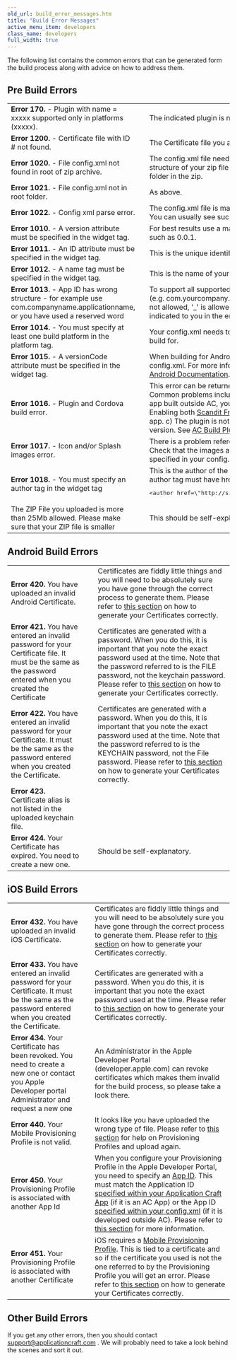 ```yaml
---
old_url: build_error_messages.htm
title: "Build Error Messages"
active_menu_item: developers
class_name: developers
full_width: true
---
```



The following list contains the common errors that can be generated form the build process along with advice on how to address them.

## Pre Build Errors

<table>
<tr>
<td width="271">
<b>Error 170.</b> - Plugin with name = xxxxx supported only in platforms (xxxxx).

</td>
<td width="20">
</td>
<td width="595">
  The indicated plugin is not supported for the defined build.

</td>
</tr>
<tr>
<tr>
<td width="271">
<b>Error 1200.</b> - Certificate file with ID # not found.

</td>
<td width="20">
</td>
<td width="595">
  The Certificate file you are using does not relate to the ID of this app.

</td>
</tr>
<tr>
<td width="271">
<b>Error 1020.</b> - File config.xml not found in root of zip archive.

</td>
<td width="20">
</td>
<td width="595">
 The config.xml file needs to be in the root of the zip archive. Check the structure of your zip file to ensure the project is in the root and not in another folder in the zip. 

</td>
</tr>
<tr>
<td width="271">
<b>Error 1021.</b> - File config.xml not in root folder.

</td>
<td width="20">
</td>
<td width="595">
  As above.

</td>
</tr>
<tr>
<td width="271">
<b>Error 1022.</b> - Config xml parse error.

</td>
<td width="20">
</td>
<td width="595">
  The config.xml file is malformed and possibly a node is not correctly closed. You can usually see such problems if you open the XML file in a browser.

</td>
</tr>
<tr>
<td width="271">
<b>Error 1010.</b> - A version attribute must be specified in the widget tag.

</td>
<td width="20">
</td>
<td width="595">
  For best results use a major/minor/patch style version, with three numbers, such as 0.0.1.

</td>
</tr>
<tr>
<td width="271">
<b>Error 1011.</b> - An ID attribute must be specified in the widget tag.

</td>
<td width="20">
</td>
<td width="595">
  This is the unique identifier for your application. 

</td>
</tr>
<tr>
<td width="271">
<b>Error 1012.</b> - A name tag must be specified in the widget tag.

</td>
<td width="20">
</td>
<td width="595">
  This is the name of your application and needs to be specified.

</td>
</tr>
<tr>
<td width="271">
<b>Error 1013.</b> - App ID has wrong structure - for example use com.companyname.applicationname, or  you have used a reserved word

</td>
<td width="20">
</td>
<td width="595">
  To support all supported platforms, this must be reverse-domain name style (e.g. com.yourcompany.yourapp). Take care when defining your App ID's. '-' is not allowed, '_' is allowed. If you have used a reserved word, this will be indicated to you in the error message.

</td>
</tr>
<tr>
<td width="271">
<b>Error 1014.</b> - You must specify at least one build platform in the platform tag.

</td>
<td width="20">
</td>
<td width="595">
  Your config.xml needs to contain specific lines for each platform you want to build for. 

</td>
</tr>
<tr>
<td width="271">
<b>Error 1015.</b> - A versionCode attribute must be specified in the widget tag.

</td>
<td width="20">
</td>
<td width="595">
  When building for Android, you can set the versionCode by specifying it in your config.xml. For more information on Android's versionCode attribute see <a href="http://developer.android.com/tools/publishing/versioning.html" target="_blank">the Android Documentation</a>.

</td>
</tr>
<tr>
<td width="271">
<b> Error 1016.</b> - Plugin and Cordova build error.

</td>
<td width="20">
</td>
<td width="595">
  This error can be returned if there is a problem with your use of a Plugin. Common problems include a) if you are using AC Build Plugins and building an app built outside AC, you need to include reference in your config.xml. b) Enabling both <a href="developers/documentation/ac-mobile-build-phonegap/ac-mobile-build/ac-build-plugins/scandit-free/">Scandit Free</a> and <a href="/developers/documentation/ac-mobile-build-phonegap/ac-mobile-build/ac-build-plugins/zxing-bar-code-scanner/">ZXing Barcode Scanner</a> plugins in the same app. c) The plugin is not supported either for the platform or in that build version. See <a href="http://www.applicationcraft.com/developers/documentation/ac-mobile-build-phonegap/ac-mobile-build/ac-build-plugins/" target="_blank">AC Build Plugins</a> for more information.

</td>
</tr>
<tr>
<td width="271">
<b>Error 1017.</b> - Icon and/or Splash images error.

</td>
<td width="20">
</td>
<td width="595">
  There is a problem referencing your Icon and/or Splash Images in your project. Check that the images are of .png format and exist in the project in the location specified in your config.xml.

</td>
</tr>
<tr>
<td width="271">
<b>Error 1018.</b> - You must specify an author tag in the widget tag

</td>
<td width="20">
</td>
<td width="595">
  This is the author of the app, in most cases will be you and is required. The author tag must have href  and  email attribute, example <pre>&lt;author href=\"http://site.com\" email=\"mail@mail.com\"&gt;Author name&lt;/author&gt;</pre>
</td>
</tr>
<tr>
<td width="271">
The ZIP File you uploaded is more than 25Mb allowed. Please make sure that your ZIP file is smaller

</td>
<td width="20">
</td>
<td width="595">
This should be self-explanatory.

</td>
</tr>
</table>

## Android Build Errors

<table>
<tr>
<td width="271">
<b>Error 420.</b> You have uploaded an invalid Android Certificate.

</td>
<td width="20">
</td>
<td width="595">
  Certificates are fiddly little things and you will need to be absolutely sure you have gone through the correct process to generate them. Please refer to <a href="/developers/documentation/ac-mobile-build-phonegap/certificates/">this section</a> on how to generate your Certificates correctly.

</td>
</tr>
<tr>
<td width="271">
<b>Error 421.</b> You have entered an invalid password for your Certificate file. It must be the same as the password entered when you created the Certificate

</td>
<td width="20">
</td>
<td width="595">
Certificates are generated with a password. When you do this, it is important that you note the exact password used at the time. Note that the password referred to is the FILE password, not the keychain password. Please refer to <a href="/developers/documentation/ac-mobile-build-phonegap/certificates/">this section</a> on how to generate your Certificates correctly.

</td>
</tr>
<tr>
<td width="271">
<b>Error 422.</b> You have entered an invalid password for your Certificate. It must be the same as the password entered when you created the Certificate.

</td>
<td width="20">
</td>
<td width="595">
  Certificates are generated with a password. When you do this, it is important that you note the exact password used at the time. Note that the password referred to is the KEYCHAIN password, not the File password. Please refer to <a href="/developers/documentation/ac-mobile-build-phonegap/certificates/">this section</a> on how to generate your Certificates correctly.

</td>
</tr>
<tr>
<td width="271">
<b>Error 423.</b> Certificate alias is not listed in the uploaded keychain file.

</td>
<td width="20">
</td>
<td width="595">
</td>
</tr>
<tr>
<td width="271">
<b>Error 424.</b> Your Certificate has expired. You need to create a new one.

</td>
<td width="20">
</td>
<td width="595">
Should be self-explanatory.

</td>
</tr>
</table>

## iOS Build Errors

<table>
<tr>
<td width="271">
<b>Error 432.</b> You have uploaded an invalid iOS Certificate.

</td>
<td width="20">
</td>
<td width="595">
  Certificates are fiddly little things and you will need to be absolutely sure you have gone through the correct process to generate them. Please refer to <a href="/developers/documentation/ac-mobile-build-phonegap/certificates/">this section</a> on how to generate your Certificates correctly.

</td>
</tr>
<tr>
<td width="271">
<b>Error 433.</b> You have entered an invalid password for your Certificate. It must be the same as the password entered when you created the Certificate.

</td>
<td width="20">
</td>
<td width="595">
  Certificates are generated with a password. When you do this, it is important that you note the exact password used at the time. Please refer to <a href="/developers/documentation/ac-mobile-build-phonegap/certificates/">this section</a> on how to generate your Certificates correctly.

</td>
</tr>
<tr>
<td width="271">
<b>Error 434.</b> Your Certificate has been revoked. You need to create a new one or contact you Apple Developer portal Administrator and request a new one

</td>
<td width="20">
</td>
<td width="595">
An Administrator in the Apple Developer Portal (developer.apple.com) can revoke certificates which makes them invalid for the build process, so please take a look there.

</td>
</tr>
<tr>
<td width="271">
<b>Error 440.</b> Your Mobile Provisioning Profile is not valid.

</td>
<td width="20">
</td>
<td width="595">
  It looks like you have uploaded the wrong type of file. Please refer to <a href="/developers/documentation/ac-mobile-build-phonegap/certificates/manual/ios-keys-and-certificates/do-it-yourself-guide/setting-up-for-development/create-a-provisioning-profile">this section</a> for help on Provisioning Profiles and upload again.

</td>
</tr>
<tr>
<td width="271">
<b>Error 450.</b> Your Provisioning Profile is associated with another App Id

</td>
<td width="20">
</td>
<td width="595">
  When you configure your Provisioning Profile in the Apple Developer Portal, you need to specify an <a href="/developers/documentation/ac-mobile-build-phonegap/certificates/manual/ios-keys-and-certificates/do-it-yourself-guide/setting-up-for-development/create-an-app-id">App ID</a>. This must match the Application ID <a href="/developers/documentation/ac-mobile-build-phonegap/apps-developed-with-application-craft/enabling-device-features">specified within your Application Craft App</a> (if it is an AC App) or the App ID <a href="/developers/documentation/ac-mobile-build-phonegap/ac-mobile-build/external-html5cssjs-apps">specified within your config.xml</a> (if it is developed outside AC). Please refer to <a href="/developers/documentation/ac-mobile-build-phonegap/certificates/manual/ios-keys-and-certificates/do-it-yourself-guide/setting-up-for-development/create-a-provisioning-profile">this section</a> for more information.

</td>
</tr>
<tr>
<td width="271">
<b>Error 451.</b> Your Provisioning Profile is associated with another Certificate

</td>
<td width="20">
</td>
<td width="595">
  iOS requires a <a href="/developers/documentation/ac-mobile-build-phonegap/certificates/manual/ios-keys-and-certificates/do-it-yourself-guide/setting-up-for-development/create-a-provisioning-profile">Mobile Provisioning Profile</a>. This is tied to a certificate and so if the certificate you used is not the one referred to by the Provisioning Profile you will get an error. Please refer to <a href="/developers/documentation/ac-mobile-build-phonegap/certificates/manual/ios-keys-and-certificates/do-it-yourself-guide/setting-up-for-development/create-a-provisioning-profile">this section</a> on how to generate your Certificates correctly.

</td>
</tr>
</table>

## Other Build Errors

If you get any other errors, then you should contact [support@applicationcraft.com](mailto:support@applicationcraft.com) . We will probably need to take a look behind the scenes and sort it out.
